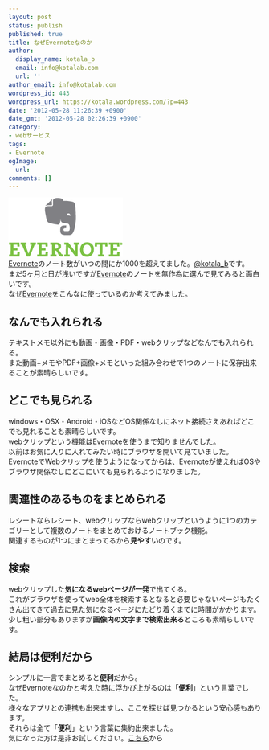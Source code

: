 ```yaml
---
layout: post
status: publish
published: true
title: なぜEvernoteなのか
author:
  display_name: kotala_b
  email: info@kotalab.com
  url: ''
author_email: info@kotalab.com
wordpress_id: 443
wordpress_url: https://kotala.wordpress.com/?p=443
date: '2012-05-28 11:26:39 +0900'
date_gmt: '2012-05-28 02:26:39 +0900'
category:
- webサービス
tags:
- Evernote
ogImage:
  url:
comments: []
---
```

<p><a href="/wp-content/uploads/Evernote_01.gif" target="_blank"><img src="/wp-content/uploads/Evernote_01.gif" alt="" title="Evernote_01" width="228" height="118" class="alignnone size-full wp-image-1166" /></a><br />
<a title="Evernote" href="https://evernote.com/intl/jp/" target="_blank">Evernote</a>のノート数がいつの間にか1000を超えてました。<a href="https://twitter.com/kotala_b" target="_blank">@kotala_b</a>です。<br />
まだ5ヶ月と日が浅いですが<a title="Evernote" href="https://evernote.com/intl/jp/" target="_blank">Evernote</a>のノートを無作為に選んで見てみると面白いです。<br />
なぜ<a title="Evernote" href="https://evernote.com/intl/jp/" target="_blank">Evernote</a>をこんなに使っているのか考えてみました。<br />
</p>
<!--more-->
<h2>なんでも入れられる</h2>
<p>テキストメモ以外にも動画・画像・PDF・webクリップなどなんでも入れられる。<br />
また動画+メモやPDF+画像+メモといった組み合わせで1つのノートに保存出来ることが素晴らしいです。</p>
<h2>どこでも見られる</h2>
<p>windows・OSX・Android・iOSなどOS関係なしにネット接続さえあればどこでも見れることも素晴らしいです。<br />
webクリップという機能はEvernoteを使うまで知りませんでした。<br />
以前はお気に入りに入れてみたい時にブラウザを開いて見ていました。<br />
EvernoteでWebクリップを使うようになってからは、Evernoteが使えればOSやブラウザ関係なしにどこにいても見られるようになりました。</p>
<h2>関連性のあるものをまとめられる</h2>
<p>レシートならレシート、webクリップならwebクリップというように1つのカテゴリーとして複数のノートをまとめておけるノートブック機能。<br />
関連するものが1つにまとまってるから<strong>見やすい</strong>のです。</p>
<h2>検索</h2>
<p>webクリップした<strong>気になるwebページが一発</strong>で出てくる。<br />
これがブラウザを使ってweb全体を検索するとなると必要じゃないページもたくさん出てきて過去に見た気になるページにたどり着くまでに時間がかかります。<br />
少し粗い部分もありますが<strong>画像内の文字まで検索出来る</strong>ところも素晴らしいです。</p>
<h2>結局は便利だから</h2>
<p>シンプルに一言でまとめると<strong>便利</strong>だから。<br />
なぜEvernoteなのかと考えた時に浮かび上がるのは「<strong>便利</strong>」という言葉でした。<br />
様々なアプリとの連携も出来ますし、ここを探せば見つかるという安心感もあります。<br />
それらは全て「<strong>便利</strong>」という言葉に集約出来ました。<br />
気になった方は是非お試しください。<a title="Evernote" href="https://evernote.com/intl/jp/" target="_blank">こちら</a>から</p>
